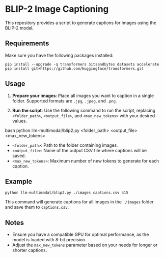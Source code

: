 # BLIP-2 Image Captioning

This repository provides a script to generate captions for images using the BLIP-2 model.

## Requirements

Make sure you have the following packages installed:


```
pip install --upgrade -q transformers bitsandbytes datasets accelerate
pip install git+https://github.com/huggingface/transformers.git
```

## Usage

1. **Prepare your images**: Place all images you want to caption in a single folder. Supported formats are `.jpg`, `.jpeg`, and `.png`.

2. **Run the script**: Use the following command to run the script, replacing `<folder_path>`, `<output_file>`, and `<max_new_tokens>` with your desired values.

bash
python llm-multimodal/blip2.py <folder_path> <output_file> <max_new_tokens>


- `<folder_path>`: Path to the folder containing images.
- `<output_file>`: Name of the output CSV file where captions will be saved.
- `<max_new_tokens>`: Maximum number of new tokens to generate for each caption.

## Example

```
python llm-multimodal/blip2.py ./images captions.csv 415
```

This command will generate captions for all images in the `./images` folder and save them to `captions.csv`.

## Notes

- Ensure you have a compatible GPU for optimal performance, as the model is loaded with 8-bit precision.
- Adjust the `max_new_tokens` parameter based on your needs for longer or shorter captions.
